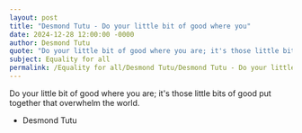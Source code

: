 ```yaml
---
layout: post
title: "Desmond Tutu - Do your little bit of good where you"
date: 2024-12-28 12:00:00 -0000
author: Desmond Tutu
quote: "Do your little bit of good where you are; it's those little bits of good put together that overwhelm the world."
subject: Equality for all
permalink: /Equality for all/Desmond Tutu/Desmond Tutu - Do your little bit of good where you
---
```


Do your little bit of good where you are; it's those little bits of good put together that overwhelm the world.

- Desmond Tutu
